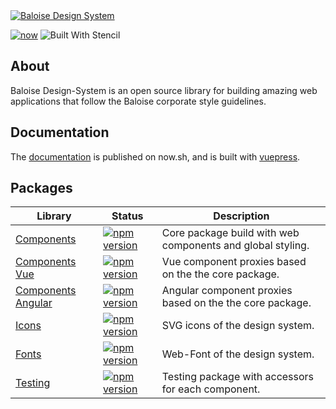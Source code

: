 <a href="https://baloise-design-system.vercel.app.sh" target="blank">
    <img src="https://raw.githubusercontent.com/baloise/design-system/design-system/resources/images/banner.svg?sanitize=true" alt="Baloise Design System" />
</a>

<br>

[![now](https://badgen.net/badge/icon/now?icon=now&label)](https://baloise-design-system.vercel.app.sh)
![Built With Stencil](https://img.shields.io/badge/-Built%20With%20Stencil-16161d.svg?logo=data%3Aimage%2Fsvg%2Bxml%3Bbase64%2CPD94bWwgdmVyc2lvbj0iMS4wIiBlbmNvZGluZz0idXRmLTgiPz4KPCEtLSBHZW5lcmF0b3I6IEFkb2JlIElsbHVzdHJhdG9yIDE5LjIuMSwgU1ZHIEV4cG9ydCBQbHVnLUluIC4gU1ZHIFZlcnNpb246IDYuMDAgQnVpbGQgMCkgIC0tPgo8c3ZnIHZlcnNpb249IjEuMSIgaWQ9IkxheWVyXzEiIHhtbG5zPSJodHRwOi8vd3d3LnczLm9yZy8yMDAwL3N2ZyIgeG1sbnM6eGxpbms9Imh0dHA6Ly93d3cudzMub3JnLzE5OTkveGxpbmsiIHg9IjBweCIgeT0iMHB4IgoJIHZpZXdCb3g9IjAgMCA1MTIgNTEyIiBzdHlsZT0iZW5hYmxlLWJhY2tncm91bmQ6bmV3IDAgMCA1MTIgNTEyOyIgeG1sOnNwYWNlPSJwcmVzZXJ2ZSI%2BCjxzdHlsZSB0eXBlPSJ0ZXh0L2NzcyI%2BCgkuc3Qwe2ZpbGw6I0ZGRkZGRjt9Cjwvc3R5bGU%2BCjxwYXRoIGNsYXNzPSJzdDAiIGQ9Ik00MjQuNywzNzMuOWMwLDM3LjYtNTUuMSw2OC42LTkyLjcsNjguNkgxODAuNGMtMzcuOSwwLTkyLjctMzAuNy05Mi43LTY4LjZ2LTMuNmgzMzYuOVYzNzMuOXoiLz4KPHBhdGggY2xhc3M9InN0MCIgZD0iTTQyNC43LDI5Mi4xSDE4MC40Yy0zNy42LDAtOTIuNy0zMS05Mi43LTY4LjZ2LTMuNkgzMzJjMzcuNiwwLDkyLjcsMzEsOTIuNyw2OC42VjI5Mi4xeiIvPgo8cGF0aCBjbGFzcz0ic3QwIiBkPSJNNDI0LjcsMTQxLjdIODcuN3YtMy42YzAtMzcuNiw1NC44LTY4LjYsOTIuNy02OC42SDMzMmMzNy45LDAsOTIuNywzMC43LDkyLjcsNjguNlYxNDEuN3oiLz4KPC9zdmc%2BCg%3D%3D&colorA=16161d&style=flat-square)

## About

Baloise Design-System is an open source library for building amazing web applications that follow the Baloise corporate style guidelines.

## Documentation

The [documentation](https://baloise-design-system.vercel.app.sh) is published on now.sh, and is built with [vuepress](https://vuepress.vuejs.org/).

## Packages

| Library                                                                                         | Status                                                                                                                                                               | Description                                                |
| ----------------------------------------------------------------------------------------------- | -------------------------------------------------------------------------------------------------------------------------------------------------------------------- | ---------------------------------------------------------- |
| [Components](https://baloise-design-system.vercel.app.sh/)                                      | [![npm version](https://badge.fury.io/js/%40baloise%2Fdesign-system-components.svg)](https://badge.fury.io/js/%40baloise%2Fdesign-system-components)                 | Core package build with web components and global styling. |
| [Components Vue](https://baloise-design-system.vercel.app.sh/guide/essentials/vue.html)         | [![npm version](https://badge.fury.io/js/%40baloise%2Fdesign-system-components-vue.svg)](https://badge.fury.io/js/%40baloise%2Fdesign-system-components-vue)         | Vue component proxies based on the the core package.       |
| [Components Angular](https://baloise-design-system.vercel.app.sh/guide/essentials/angular.html) | [![npm version](https://badge.fury.io/js/%40baloise%2Fdesign-system-components-angular.svg)](https://badge.fury.io/js/%40baloise%2Fdesign-system-components-angular) | Angular component proxies based on the the core package.   |
| [Icons](https://baloise-design-system.vercel.app.sh/guide/tooling/testing.html)                 | [![npm version](https://badge.fury.io/js/%40baloise%2Fdesign-system-testing.svg)](https://badge.fury.io/js/%40baloise%2Fdesign-system-testing)                       | SVG icons of the design system.                            |
| [Fonts](https://baloise-design-system.vercel.app.sh/guide/tooling/testing.html)                 | [![npm version](https://badge.fury.io/js/%40baloise%2Fdesign-system-testing.svg)](https://badge.fury.io/js/%40baloise%2Fdesign-system-testing)                       | Web-Font of the design system.                             |
| [Testing](https://baloise-design-system.vercel.app.sh/guide/tooling/testing.html)               | [![npm version](https://badge.fury.io/js/%40baloise%2Fdesign-system-testing.svg)](https://badge.fury.io/js/%40baloise%2Fdesign-system-testing)                       | Testing package with accessors for each component.         |
